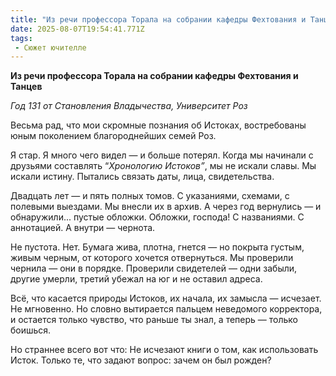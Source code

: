 ```yaml
---
title: "Из речи профессора Торала на собрании кафедры Фехтования и Танцев"
date: 2025-08-07T19:54:41.771Z
tags:
 - Сюжет ючителле
---
```


**Из речи профессора Торала на собрании кафедры Фехтования и Танцев**

*Год 131 от Становления Владычества, Университет Роз*

Весьма рад, что мои скромные познания об Истоках, востребованы юным
поколением благороднейших семей Роз.

Я стар. Я много чего видел — и больше потерял. Когда мы начинали с
друзьями составлять “*Хронологию Истоков”*, мы не искали славы. Мы
искали истину. Пытались связать даты, лица, свидетельства.

Двадцать лет — и пять полных томов. С указаниями, схемами, с полевыми
выездами. Мы внесли их в архив. А через год вернулись — и обнаружили...
пустые обложки. Обложки, господа! С названиями. С аннотацией. А внутри —
чернота.

Не пустота. Нет. Бумага жива, плотна, гнется — но покрыта густым, живым
черным, от которого хочется отвернуться. Мы проверили чернила — они в
порядке. Проверили свидетелей — одни забыли, другие умерли, третий
убежал на юг и не оставил адреса.

Всё, что касается природы Истоков, их начала, их замысла — исчезает. Не
мгновенно. Но словно вытирается пальцем неведомого корректора, и
остается только чувство, что раньше ты знал, а теперь — только боишься.

Но страннее всего вот что: Не исчезают книги о том, как использовать
Исток. Только те, что задают вопрос: зачем он был рожден?
